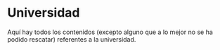 # Universidad
Aquí hay todos los contenidos (excepto alguno que a lo mejor no se ha podido rescatar) referentes a la universidad.
